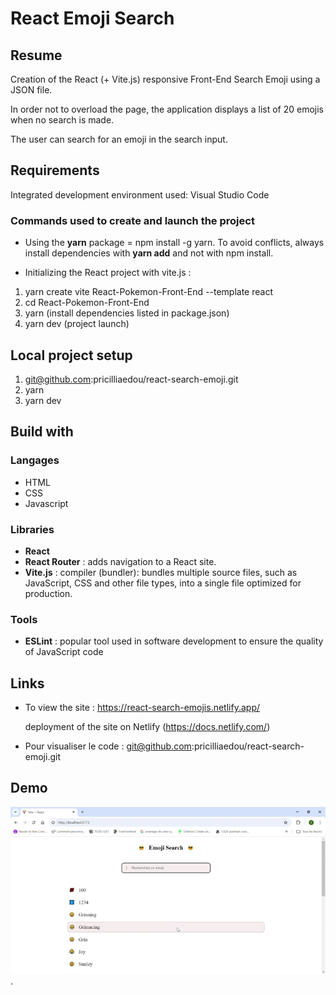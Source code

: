 # React Emoji Search

## Resume

Creation of the React (+ Vite.js) responsive Front-End Search Emoji using a JSON file.

In order not to overload the page, the application displays a list of 20 emojis when no search is made.

The user can search for an emoji in the search input.

## Requirements

Integrated development environment used: Visual Studio Code

### Commands used to create and launch the project

- Using the **yarn** package = npm install -g yarn. To avoid conflicts, always install dependencies with **yarn add** and not with npm install.

- Initializing the React project with vite.js :

1. yarn create vite React-Pokemon-Front-End --template react
2. cd React-Pokemon-Front-End
3. yarn (install dependencies listed in package.json)
4. yarn dev (project launch)

## Local project setup

1. git@github.com:pricilliaedou/react-search-emoji.git
2. yarn
3. yarn dev

## Build with

### Langages

- HTML
- CSS
- Javascript

### Libraries

- **React**
- **React Router** : adds navigation to a React site.
- **Vite.js** : compiler (bundler): bundles multiple source files, such as JavaScript, CSS and other file types, into a single file optimized for production.

### Tools

- **ESLint** : popular tool used in software development to ensure the quality of JavaScript code

## Links

- To view the site : https://react-search-emojis.netlify.app/

  deployment of the site on Netlify (https://docs.netlify.com/)

- Pour visualiser le code : git@github.com:pricilliaedou/react-search-emoji.git

## Demo

![Demo](./src//assets//demo.gif "Demo du site").
